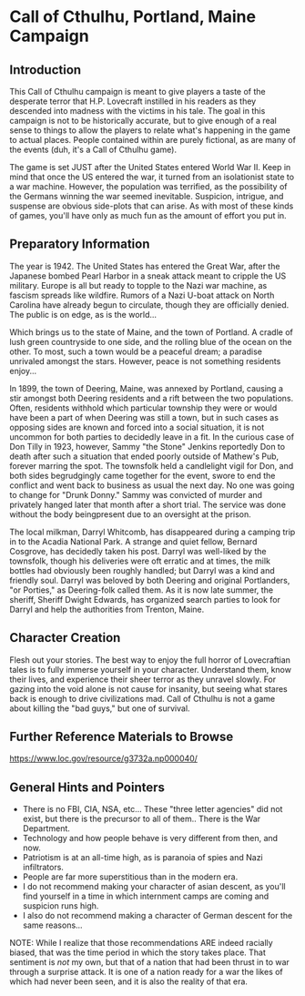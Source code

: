 # Call of Cthulhu, Portland, Maine Campaign
## Introduction
This Call of Cthulhu campaign is meant to give players a taste of the desperate terror that H.P. Lovecraft instilled in his readers as they descended into madness with the victims in his tale. The goal in this campaign is not to be historically accurate, but to give enough of a real sense to things to allow the players to relate what's happening in the game to actual places. People contained within are purely fictional, as are many of the events (duh, it's a Call of Cthulhu game).

The game is set JUST after the United States entered World War II. Keep in mind that once the US entered the war, it turned from an isolationist state to a war machine. However, the population was terrified, as the possibility of the Germans winning the war seemed inevitable. Suspicion, intrigue, and suspense are obvious side-plots that can arise. As with most of these kinds of games, you'll have only as much fun as the amount of effort you put in.

## Preparatory Information
The year is 1942. The United States has entered the Great War, after the Japanese bombed Pearl Harbor in a sneak attack meant to cripple the US military. Europe is all but ready to topple to the Nazi war machine, as fascism spreads like wildfire. Rumors of a Nazi U-boat attack on North Carolina have already begun to circulate, though they are officially denied. The public is on edge, as is the world...

Which brings us to the state of Maine, and the town of Portland. A cradle of lush green countryside to one side, and the rolling blue of the ocean on the other. To most, such a town would be a peaceful dream; a paradise unrivaled amongst the stars. However, peace is not something residents enjoy...

In 1899, the town of Deering, Maine, was annexed by Portland, causing a stir amongst both Deering residents and a rift between the two populations. Often, residents withhold which particular township they were or would have been a part of when Deering was still a town, but in such cases as opposing sides are known and forced into a social situation, it is not uncommon for both parties to decidedly leave in a fit. In the curious case of Don Tilly in 1923, however, Sammy "the Stone" Jenkins reportedly Don to death after such a situation that ended poorly outside of Mathew's Pub, forever marring the spot. The townsfolk held a candlelight vigil for Don, and both sides begrudgingly came together for the event, swore to end the conflict and went back to business as usual the next day. No one was going to change for "Drunk Donny." Sammy was convicted of murder and privately hanged later that month after a short trial. The service was done without the body beingpresent due to an oversight at the prison.

The local milkman, Darryl Whitcomb, has disappeared during a camping trip in to the Acadia National Park. A strange and quiet fellow, Bernard Cosgrove, has decidedly taken his post. Darryl was well-liked by the townsfolk, though his deliveries were oft erratic and at times, the milk bottles had obviously been roughly handled; but Darryl was a kind and friendly soul. Darryl was beloved by both Deering and original Portlanders, "or Porties," as Deering-folk called them. As it is now late summer, the sheriff, Sheriff Dwight Edwards, has organized search parties to look for Darryl and help the authorities from Trenton, Maine.

## Character Creation
Flesh out your stories. The best way to enjoy the full horror of Lovecraftian tales is to fully immerse yourself in your character. Understand them, know their lives, and experience their sheer terror as they unravel slowly. For gazing into the void alone is not cause for insanity, but seeing what stares back is enough to drive civilizations mad. Call of Cthulhu is not a game about killing the "bad guys," but one of survival.

## Further Reference Materials to Browse
https://www.loc.gov/resource/g3732a.np000040/

## General Hints and Pointers
- There is no FBI, CIA, NSA, etc... These "three letter agencies" did not exist, but there is the precursor to all of them.. There is the War Department.
- Technology and how people behave is very different from then, and now.
- Patriotism is at an all-time high, as is paranoia of spies and Nazi infiltrators.
- People are far more superstitious than in the modern era.
- I do not recommend making your character of asian descent, as you'll find yourself in a time in which internment camps are coming and suspicion runs high.
- I also do not recommend making a character of German descent for the same reasons...

NOTE: While I realize that those recommendations ARE indeed racially biased, that was the time period in which the story takes place. That sentiment is *not* my own, but that of a nation that had been thrust in to war through a surprise attack. It is one of a nation ready for a war the likes of which had never been seen, and it is also the reality of that era.
